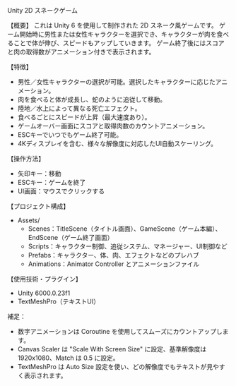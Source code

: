 Unity 2D スネークゲーム

【概要】
これは Unity 6 を使用して制作された 2D スネーク風ゲームです。
ゲーム開始時に男性または女性キャラクターを選択でき、キャラクターが肉を食べることで体が伸び、スピードもアップしていきます。
ゲーム終了後にはスコアと肉の取得数がアニメーション付きで表示されます。

【特徴】
- 男性／女性キャラクターの選択が可能。選択したキャラクターに応じたアニメーション。
- 肉を食べると体が成長し、蛇のように追従して移動。
- 陸地／水上によって異なる死亡エフェクト。
- 食べるごとにスピードが上昇（最大速度あり）。
- ゲームオーバー画面にスコアと取得肉数のカウントアニメーション。
- ESCキーでいつでもゲーム終了可能。
- 4Kディスプレイを含む、様々な解像度に対応したUI自動スケーリング。

【操作方法】
- 矢印キー：移動
- ESCキー：ゲームを終了
- UI画面：マウスでクリックする

【プロジェクト構成】
- Assets/
  - Scenes：TitleScene（タイトル画面）、GameScene（ゲーム本編）、EndScene（ゲーム終了画面）
  - Scripts：キャラクター制御、追従システム、マネージャー、UI制御など
  - Prefabs：キャラクター、体、肉、エフェクトなどのプレハブ
  - Animations：Animator Controller とアニメーションファイル

【使用技術・プラグイン】
- Unity 6000.0.23f1
- TextMeshPro（テキストUI）

補足：
- 数字アニメーションは Coroutine を使用してスムーズにカウントアップします。
- Canvas Scaler は "Scale With Screen Size" に設定、基準解像度は 1920x1080、Match は 0.5 に設定。
- TextMeshPro は Auto Size 設定を使い、どの解像度でもテキストが見やすく表示されます。
